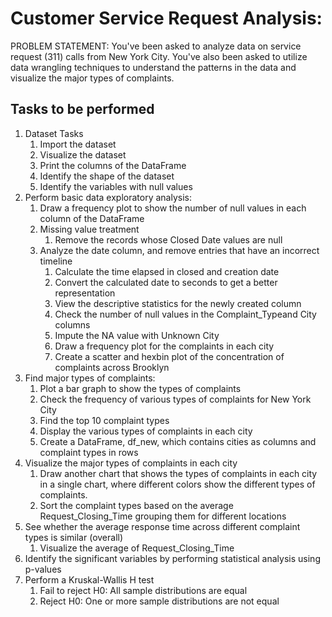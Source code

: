 # Customer Service Request Analysis:
PROBLEM STATEMENT:
You've been asked to analyze data on service request (311) calls from New York City. You've also been asked to utilize data wrangling techniques to understand the patterns in the data and visualize the major types of complaints. 

## Tasks to be performed
1. Dataset Tasks
    1. Import the dataset
    2. Visualize the dataset
    3. Print the columns of the DataFrame
    4. Identify the shape of the dataset
    5. Identify the variables with null values
2. Perform basic data exploratory analysis:
    1. Draw a frequency plot to show the number of null values in each column of the DataFrame
    2. Missing value treatment
        1. Remove the records whose Closed Date values are null
    3. Analyze the date column, and remove entries that have an incorrect timeline
        1. Calculate the time elapsed in closed and creation date
        2. Convert the calculated date to seconds to get a better representation
        3. View the descriptive statistics for the newly created column
        4. Check the number of null values in the Complaint_Typeand City columns
        5. Impute the NA value with Unknown City
        6. Draw a frequency plot for the complaints in each city
        7. Create a scatter and hexbin plot of the concentration of complaints across Brooklyn
3. Find major types of complaints:
    1. Plot a bar graph to show the types of complaints
    2. Check the frequency of various types of complaints for New York City
    3. Find the top 10 complaint types
    4. Display the various types of complaints in each city
    5. Create a DataFrame, df_new, which contains cities as columns and complaint types in rows
4. Visualize the major types of complaints in each city
    1. Draw another chart that shows the types of complaints in each city in a single chart, where different colors show the different types of complaints.
    2. Sort the complaint types based on the average Request_Closing_Time grouping them for different locations
5. See whether the average response time across different complaint types is similar (overall)
    1. Visualize the average of Request_Closing_Time
6. Identify the significant variables by performing statistical analysis using p-values
7. Perform a Kruskal-Wallis H test
    1. Fail to reject H0: All sample distributions are equal
    2. Reject H0: One or more sample distributions are not equal

